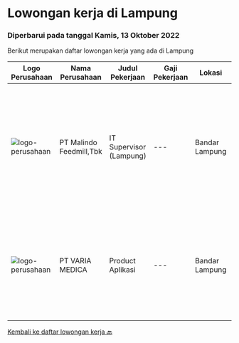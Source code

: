 
  # Lowongan kerja di Lampung

  ### Diperbarui pada tanggal Kamis, 13 Oktober 2022

  Berikut merupakan daftar lowongan kerja yang ada di Lampung

  |Logo Perusahaan | Nama Perusahaan | Judul Pekerjaan | Gaji Pekerjaan | Lokasi | Deskripsi | Tanggal diunggah | Pranala |
  | -------------- | --------------- | --------------- | --------- | --------- | -------------- | ------- | ----------- |
  |![logo-perusahaan](https://image-service-cdn.seek.com.au/650d7bc509cfcffa10f2d72c0ccaa02dc6869cc4/ee4dce1061f3f616224767ad58cb2fc751b8d2dc)|PT Malindo Feedmill,Tbk|IT Supervisor (Lampung)|---|Bandar Lampung|Kualifikasi : S1 jurusan Sistem Informasi / Teknik Informatika Pengalaman minimal 2 tahun pada posisi yang sama Memahami konsep LAN / WAN, SQL Server,...|Minggu, 25 September 2022|https://www.jobstreet.co.id/id/job/it-supervisor-lampung-4035013?token=0~aa486f5a-918c-4bea-83fa-2aa6f5c5934f&sectionRank=1&jobId=jobstreet-id-job-4035013|
|![logo-perusahaan](https://image-service-cdn.seek.com.au/b58d7c12acc798c0327b3d41b92a7af008693c76/ee4dce1061f3f616224767ad58cb2fc751b8d2dc)|PT VARIA MEDICA|Product Aplikasi|---|Bandar Lampung|Mengetahui dan menguasai detail produk perusahaan. Bekerjasama dengan tim marketing, teknisi dan pengembangan produk untuk merencanakan metode...|Minggu, 25 September 2022|https://www.jobstreet.co.id/id/job/product-aplikasi-4030457?token=0~aa486f5a-918c-4bea-83fa-2aa6f5c5934f&sectionRank=2&jobId=jobstreet-id-job-4030457|


  [Kembali ke daftar lowongan kerja 🔙](../README.md#daftar-lowongan-kerja)
  